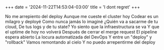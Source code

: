 +++
date = '2024-11-22T14:53:04-03:00'
title = 'I dont regret'
+++

No me arrepiento del deploy
Aunque me cueste el cluster hoy
Codear es un milagro y deployé
Como nunca jamás lo imaginé
¿Quién va a sacarme de tu cloud,
De tus logs y de tu state?
Yo siento que la infraestructura se va
Y que el uptime de hoy no volverá
Después de cerrar el merge request
El pipeline espera abierto
La locura automatizada del DevOps
Y entre un "deploy" y "rollback"
Vamos remontando al cielo
Y no puedo arrepentirme del deploy
